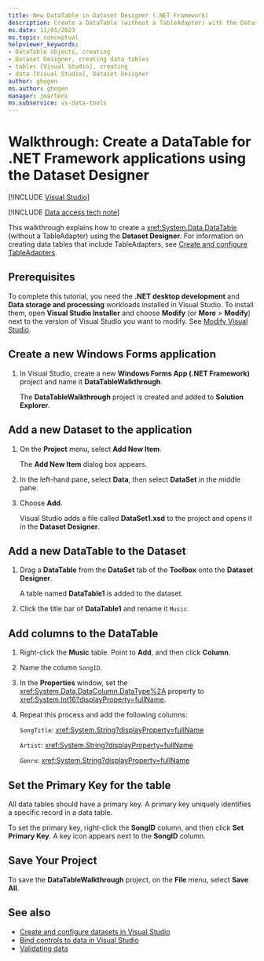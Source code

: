 ```yaml
---
title: New DataTable in Dataset Designer (.NET Framework)
description: Create a DataTable (without a TableAdapter) with the Dataset Designer in Visual Studio for .NET Framework applications and build a Windows Forms app with a dataset.
ms.date: 11/01/2023
ms.topic: conceptual
helpviewer_keywords:
- DataTable objects, creating
- Dataset Designer, creating data tables
- tables [Visual Studio], creating
- data [Visual Studio], Dataset Designer
author: ghogen
ms.author: ghogen
manager: jmartens
ms.subservice: vs-data-tools
---
```

# Walkthrough: Create a DataTable for .NET Framework applications using the Dataset Designer

 [!INCLUDE [Visual Studio](~/includes/applies-to-version/vs-windows-only.md)]

[!INCLUDE [Data access tech note](./includes/data-technology-note.md)]

This walkthrough explains how to create a <xref:System.Data.DataTable> (without a TableAdapter) using the **Dataset Designer**. For information on creating data tables that include TableAdapters, see [Create and configure TableAdapters](../data-tools/create-and-configure-tableadapters.md).

## Prerequisites

To complete this tutorial, you need the **.NET desktop development** and **Data storage and processing** workloads installed in Visual Studio. To install them, open **Visual Studio Installer** and choose **Modify** (or **More** > **Modify**) next to the version of Visual Studio you want to modify. See [Modify Visual Studio](../install/modify-visual-studio.md).

## Create a new Windows Forms application

1. In Visual Studio, create a new **Windows Forms App (.NET Framework)** project and name it **DataTableWalkthrough**.

     The **DataTableWalkthrough** project is created and added to **Solution Explorer**.

## Add a new Dataset to the application

1. On the **Project** menu, select **Add New Item**.

     The **Add New Item** dialog box appears.

2. In the left-hand pane, select **Data**, then select **DataSet** in the middle pane.

3. Choose **Add**.

     Visual Studio adds a file called **DataSet1.xsd** to the project and opens it in the **Dataset Designer**.

## Add a new DataTable to the Dataset

1. Drag a **DataTable** from the **DataSet** tab of the **Toolbox** onto the **Dataset Designer**.

     A table named **DataTable1** is added to the dataset.

2. Click the title bar of **DataTable1** and rename it `Music`.

## Add columns to the DataTable

1. Right-click the **Music** table. Point to **Add**, and then click **Column**.

2. Name the column `SongID`.

3. In the **Properties** window, set the <xref:System.Data.DataColumn.DataType%2A> property to <xref:System.Int16?displayProperty=fullName>.

4. Repeat this process and add the following columns:

     `SongTitle`: <xref:System.String?displayProperty=fullName>

     `Artist`: <xref:System.String?displayProperty=fullName>

     `Genre`: <xref:System.String?displayProperty=fullName>

## Set the Primary Key for the table

All data tables should have a primary key. A primary key uniquely identifies a specific record in a data table.

To set the primary key, right-click the **SongID** column, and then click **Set Primary Key**. A key icon appears next to the **SongID** column.

## Save Your Project

To save the **DataTableWalkthrough** project, on the **File** menu, select **Save All**.

## See also

- [Create and configure datasets in Visual Studio](../data-tools/create-and-configure-datasets-in-visual-studio.md)
- [Bind controls to data in Visual Studio](../data-tools/bind-controls-to-data-in-visual-studio.md)
- [Validating data](../data-tools/validate-data-in-datasets.md)

